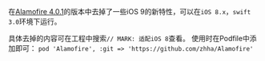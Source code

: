 在[Alamofire 4.0.1](https://github.com/Alamofire/Alamofire)的版本中去掉了一些iOS 9的新特性，可以在`iOS 8.x`，`swift 3.0`环境下运行。

具体去掉的内容可在工程中搜索`// MARK: 适配iOS 8`查看。
使用时在Podfile中添加即可：
`pod 'Alamofire', :git => 'https://github.com/zhha/Alamofire'`